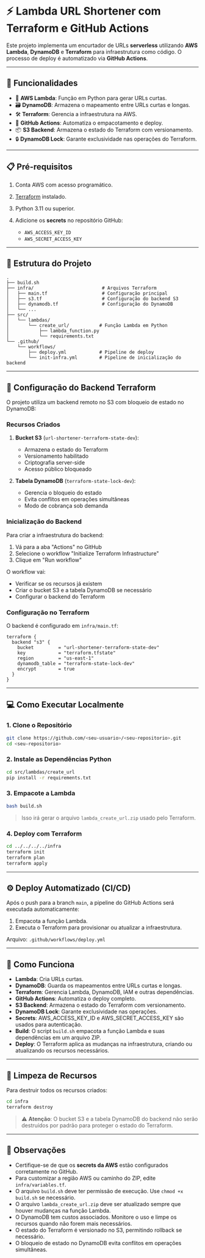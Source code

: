 # ⚡ Lambda URL Shortener com Terraform e GitHub Actions

Este projeto implementa um encurtador de URLs **serverless** utilizando **AWS Lambda**, **DynamoDB** e **Terraform** para infraestrutura como código. O processo de deploy é automatizado via **GitHub Actions**.

---

## 🚀 Funcionalidades

* 🧠 **AWS Lambda**: Função em Python para gerar URLs curtas.
* 🗃️ **DynamoDB**: Armazena o mapeamento entre URLs curtas e longas.
* 🛠️ **Terraform**: Gerencia a infraestrutura na AWS.
* 🤖 **GitHub Actions**: Automatiza o empacotamento e deploy.
* 📦 **S3 Backend**: Armazena o estado do Terraform com versionamento.
* 🔒 **DynamoDB Lock**: Garante exclusividade nas operações do Terraform.

---

## 📋 Pré-requisitos

1. Conta AWS com acesso programático.
2. [Terraform](https://www.terraform.io/downloads) instalado.
3. Python 3.11 ou superior.
4. Adicione os **secrets** no repositório GitHub:

   * `AWS_ACCESS_KEY_ID`
   * `AWS_SECRET_ACCESS_KEY`

---

## 🧾 Estrutura do Projeto

```
.
├── build.sh
├── infra/                         # Arquivos Terraform
│   ├── main.tf                    # Configuração principal
│   ├── s3.tf                      # Configuração do backend S3
│   ├── dynamodb.tf                # Configuração do DynamoDB
│   └── ...
├── src/
│   └── lambdas/
│       └── create_url/           # Função Lambda em Python
│           ├── lambda_function.py
│           └── requirements.txt
└── .github/
    └── workflows/
        ├── deploy.yml            # Pipeline de deploy
        └── init-infra.yml        # Pipeline de inicialização do backend
```

---

## 🔧 Configuração do Backend Terraform

O projeto utiliza um backend remoto no S3 com bloqueio de estado no DynamoDB:

### Recursos Criados

1. **Bucket S3** (`url-shortener-terraform-state-dev`):
   - Armazena o estado do Terraform
   - Versionamento habilitado
   - Criptografia server-side
   - Acesso público bloqueado

2. **Tabela DynamoDB** (`terraform-state-lock-dev`):
   - Gerencia o bloqueio do estado
   - Evita conflitos em operações simultâneas
   - Modo de cobrança sob demanda

### Inicialização do Backend

Para criar a infraestrutura do backend:

1. Vá para a aba "Actions" no GitHub
2. Selecione o workflow "Initialize Terraform Infrastructure"
3. Clique em "Run workflow"

O workflow vai:
- Verificar se os recursos já existem
- Criar o bucket S3 e a tabela DynamoDB se necessário
- Configurar o backend do Terraform

### Configuração no Terraform

O backend é configurado em `infra/main.tf`:

```hcl
terraform {
  backend "s3" {
    bucket         = "url-shortener-terraform-state-dev"
    key            = "terraform.tfstate"
    region         = "us-east-1"
    dynamodb_table = "terraform-state-lock-dev"
    encrypt        = true
  }
}
```

---

## 💻 Como Executar Localmente

### 1. Clone o Repositório

```bash
git clone https://github.com/<seu-usuario>/<seu-repositorio>.git
cd <seu-repositorio>
```

### 2. Instale as Dependências Python

```bash
cd src/lambdas/create_url
pip install -r requirements.txt
```

### 3. Empacote a Lambda

```bash
bash build.sh
```

> Isso irá gerar o arquivo `lambda_create_url.zip` usado pelo Terraform.

### 4. Deploy com Terraform

```bash
cd ../../../../infra
terraform init
terraform plan
terraform apply
```

---

## ⚙️ Deploy Automatizado (CI/CD)

Após o push para a branch `main`, a pipeline do GitHub Actions será executada automaticamente:

1. Empacota a função Lambda.
2. Executa o Terraform para provisionar ou atualizar a infraestrutura.

Arquivo: `.github/workflows/deploy.yml`

---

## 🧠 Como Funciona

* **Lambda**: Cria URLs curtas.
* **DynamoDB**: Guarda os mapeamentos entre URLs curtas e longas.
* **Terraform**: Gerencia Lambda, DynamoDB, IAM e outras dependências.
* **GitHub Actions**: Automatiza o deploy completo.
* **S3 Backend**: Armazena o estado do Terraform com versionamento.
* **DynamoDB Lock**: Garante exclusividade nas operações.
* **Secrets**: AWS_ACCESS_KEY_ID e AWS_SECRET_ACCESS_KEY são usados para autenticação.
* **Build**: O script `build.sh` empacota a função Lambda e suas dependências em um arquivo ZIP.
* **Deploy**: O Terraform aplica as mudanças na infraestrutura, criando ou atualizando os recursos necessários.

---

## 🧹 Limpeza de Recursos

Para destruir todos os recursos criados:

```bash
cd infra
terraform destroy
```

> ⚠️ **Atenção**: O bucket S3 e a tabela DynamoDB do backend não serão destruídos por padrão para proteger o estado do Terraform.

---

## 📌 Observações

* Certifique-se de que os **secrets da AWS** estão configurados corretamente no GitHub.
* Para customizar a região AWS ou caminho do ZIP, edite `infra/variables.tf`.
* O arquivo `build.sh` deve ter permissão de execução. Use `chmod +x build.sh` se necessário.
* O arquivo `lambda_create_url.zip` deve ser atualizado sempre que houver mudanças na função Lambda.
* O DynamoDB tem custos associados. Monitore o uso e limpe os recursos quando não forem mais necessários.
* O estado do Terraform é versionado no S3, permitindo rollback se necessário.
* O bloqueio de estado no DynamoDB evita conflitos em operações simultâneas.